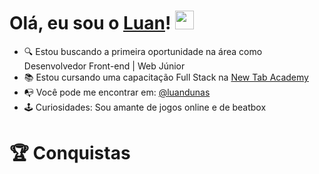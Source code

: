 # Olá, eu sou o [Luan](https://luandunas.ga/)! <img src="https://raw.githubusercontent.com/MartinHeinz/MartinHeinz/master/wave.gif" width="30px">

<div>
	<ul>
		<li>🔍 Estou buscando a primeira oportunidade na área como Desenvolvedor Front-end | Web Júnior</li>
		<li>📚 Estou cursando uma capacitação Full Stack na <a href="https://newtab.academy/" target="_blank">New Tab Academy</a></li>
		<li>📭 Você pode me encontrar em: <a href="https://twitter.com/luandunas">@luandunas</a></li>
		<li>🕹️ Curiosidades: Sou amante de jogos online e de beatbox</li>
	</ul>
</div>

##

<div>
	<h1>🏆 Conquistas</h1>
</div>